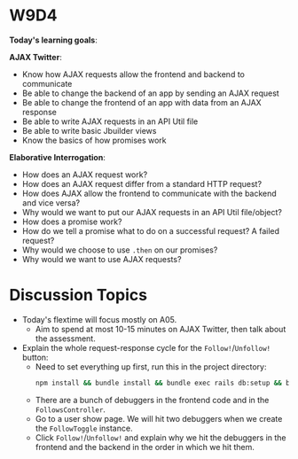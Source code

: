 # W9D4 
**Today's learning goals**:

**AJAX Twitter**:

* Know how AJAX requests allow the frontend and backend to communicate
* Be able to change the backend of an app by sending an AJAX request
* Be able to change the frontend of an app with data from an AJAX response
* Be able to write AJAX requests in an API Util file
* Be able to write basic Jbuilder views
* Know the basics of how promises work

**Elaborative Interrogation**:
- How does an AJAX request work?
- How does an AJAX request differ from a standard HTTP request?
- How does AJAX allow the frontend to communicate with the backend and vice versa?
- Why would we want to put our AJAX requests in an API Util file/object?
- How does a promise work?
- How do we tell a promise what to do on a successful request?  A failed request?
- Why would we choose to use `.then` on our promises?
- Why would we want to use AJAX requests?

# Discussion Topics
- Today's flextime will focus mostly on A05. 
    - Aim to spend at most 10-15 minutes on AJAX Twitter, then talk about the assessment. 
- Explain the whole request-response cycle for the `Follow!`/`Unfollow!` button:
  - Need to set everything up first, run this in the project directory:
    ```bash
    npm install && bundle install && bundle exec rails db:setup && bundle exec rails db:seed && be rails s
    ```
  - There are a bunch of debuggers in the frontend code and in the `FollowsController`.
  - Go to a user show page. We will hit two debuggers when we create the `FollowToggle` instance.
  - Click `Follow!`/`Unfollow!` and explain why we hit the debuggers in the frontend and the backend in the order in which we hit them.